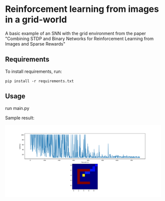 # Reinforcement learning from images in a grid-world

A basic example of an SNN with the grid environment from the paper "Combining STDP and Binary Networks for Reinforcement Learning from Images and Sparse Rewards"


## Requirements

To install requirements, run:

```setup
pip install -r requirements.txt
```

## Usage
run main.py

Sample result:
<p align="center">
<img src="sample.png">
</p>
